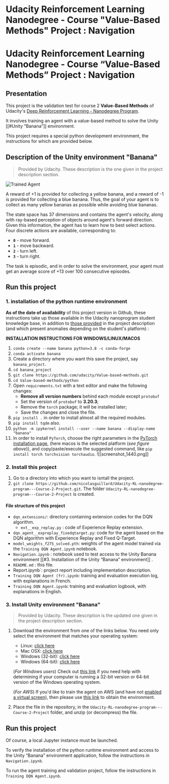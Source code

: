 [//]: # (Image References)



# Udacity Reinforcement Learning Nanodegree - Course "Value-Based Methods" Project : Navigation

# Udacity Reinforcement Learning Nanodegree - Course “Value-Based Methods” Project : Navigation

## Presentation
This project is the validation test for course 2 **Value-Based Methods** of Udacity's [Deep Reinforcement Learning - Nanodegree Program](https://www.udacity.com/course/deep-reinforcement-learning-nanodegree--nd893).

It involves training an agent with a value-based method to solve the Unity [[#Unity “Banana”]] environment.

This project requires a special python development environment, the instructions for which are provided below.

## Description of the Unity environment "Banana"
> Provided by Udacity. These description is the one given in the project description section.

[image1]: https://user-images.githubusercontent.com/10624937/42135619-d90f2f28-7d12-11e8-8823-82b970a54d7e.gif "Trained Agent"
![Trained Agent][image1]

A reward of +1 is provided for collecting a yellow banana, and a reward of -1 is provided for collecting a blue banana.  Thus, the goal of your agent is to collect as many yellow bananas as possible while avoiding blue bananas.  

The state space has 37 dimensions and contains the agent's velocity, along with ray-based perception of objects around agent's forward direction.  Given this information, the agent has to learn how to best select actions.  Four discrete actions are available, corresponding to:
- **`0`** - move forward.
- **`1`** - move backward.
- **`2`** - turn left.
- **`3`** - turn right.

The task is episodic, and in order to solve the environment, your agent must get an average score of +13 over 100 consecutive episodes.

## Run this project

### 1. installation of the python runtime environment
**As of the date of availability** of this project version in Github, these instructions take up those available in the Udacity nanoprogram student knowledge base, in addition to [those provided](https://github.com/udacity/Value-based-methods) in the project description (and which present anomalies depending on the student's platform) :

**INSTALLATION INSTRUCTIONS FOR WINDOWS/LINUX/MACOS**
1. `conda create --name banana python=3.8 -c conda-forge`
2. `conda activate banana`
3. Create a directory where you want this save the project, say `banana_project`.
4. `cd banana_project`
5. `git clone https://github.com/udacity/Value-based-methods.git`
6. `cd Value-based-methods/python`
7. Open `requirements.txt` with a text editor and make the following changes:
	- **Remove all version numbers** behind each module except `protobuf`
	- Set the version of `protobuf` to **3.20.3**;
	- Remove the `torch` package; it will be installed later;
	- Save the changes and close the file.
8. `pip install .` in order to install almost all the required modules.
9. `pip install tqdm` also.
10. `python -m ipykernel install --user --name banana --display-name "banana"`
11. In order to install `PyTorch`, choose the right parameters in the [PyTorch installation page](https://pytorch.org/get-started/locally/), (here macos is the selected platform (*see figure above*)), and copy/paste/execute the suggested command, like `pip install torch torchvision torchaudio`.
![[screenshot_1440.png]]

### 2. Install this project
1. Go to a directory into which you want to isntall the project.
2. `git clone https://github.com/nicolasguillard/Udacity-RL-nanodegree-program---Course-2-Project.git`. The folder `Udacity-RL-nanodegree-program---Course-2-Project` is created.

#### File structure of this project
- `dqn_extensions/`: directory containing extension codes for the DQN algorithm.
	- `ext__exp_replay.py` : code of Experience Replay extension.
- `dqn_agent__expreplay_fixedqtarget.py`: code for the agent based on the DQN algorithm with Experience Replay and Fixed Q-Target.
- `model_weights_f275_solved.pth`: weights of the agent model trained via the `Training DQN Agent.ipynb` notebook. 
- `Navigation.ipynb` : notebook used to test access to the Unity Banana environment [[#3. Installation of the Unity “Banana” environment]] .
- `README.md` : this file.
- Report.ipynb`: project report including implementation description.
- `Training DQN Agent (fr).ipynb`: training and evaluation execution log, with explanations in French.
- `Training DQN Agent.ipynb`: training and evaluation logbook, with explanations in English.

### 3. Install Unity environment "Banana"
> Provided by Udacity. These description is the updated one given in the project description section.

1. Download the environment from one of the links below.  You need only select the environment that matches your operating system:
    - Linux: [click here](https://s3-us-west-1.amazonaws.com/udacity-drlnd/P1/Banana/Banana_Linux.zip)
    - Mac OSX: [click here](https://s3-us-west-1.amazonaws.com/udacity-drlnd/P1/Banana/Banana.app.zip)
    - Windows (32-bit): [click here](https://s3-us-west-1.amazonaws.com/udacity-drlnd/P1/Banana/Banana_Windows_x86.zip)
    - Windows (64-bit): [click here](https://s3-us-west-1.amazonaws.com/udacity-drlnd/P1/Banana/Banana_Windows_x86_64.zip)
    
    (_For Windows users_) Check out [this link](https://support.microsoft.com/en-us/help/827218/how-to-determine-whether-a-computer-is-running-a-32-bit-version-or-64) if you need help with determining if your computer is running a 32-bit version or 64-bit version of the Windows operating system.

    (_For AWS_) If you'd like to train the agent on AWS (and have not [enabled a virtual screen](https://github.com/Unity-Technologies/ml-agents/blob/master/docs/Training-on-Amazon-Web-Service.md)), then please use [this link](https://s3-us-west-1.amazonaws.com/udacity-drlnd/P1/Banana/Banana_Linux_NoVis.zip) to obtain the environment.

2. Place the file in the repository, in the `Udacity-RL-nanodegree-program---Course-2-Project` folder, and unzip (or decompress) the file. 

## Run this project
Of course, a local Jupyter instance must be launched.

To verify the installation of the python runtime environment and access to the Unity “Banana” environment application, follow the instructions in `Navigation.ipynb`.

To run the agent training and validation project, follow the instructions in `Training DQN Agent.ipynb`.


